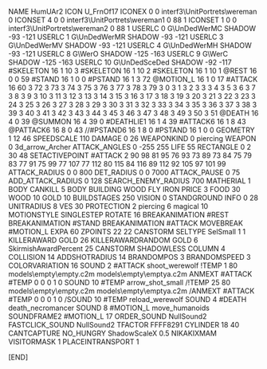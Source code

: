 NAME 			HumUAr2
ICON 			U_FrnOf17
ICONEX 0 0 interf3\UnitPortrets\wereman 0
ICONSET 4 0 0 interf3\UnitPortrets\wereman1 0 88 1
ICONSET 1 0 0 interf3\UnitPortrets\wereman2 0 88 1
USERLC 			0 G\UnDedWerMC SHADOW -93 -121
USERLC 			1 G\UnDedWerMR SHADOW -93 -121
USERLC 			3 G\UnDedWerMV SHADOW -93 -121
USERLC 			4 G\UnDedWerMH SHADOW -93 -121
USERLC 			8 G\WerO SHADOW -125 -163
USERLC 			9 G\WerC SHADOW -125 -163
USERLC 			10 G\UnDedSceDed SHADOW -92 -117
#SKELETON               16 1 10 3
#SKELETON               16 1 10 2
#SKELETON               16 1 10 1
@REST      		16 0 0 59
#STAND     		16 1 0 0
#PSTAND    		16 1 3 72
@MOTION_L  		16 1 0 17
#ATTACK    		16 60 3 72 3 73 3 74 3 75 3 76 3 77 3 78 3 79 3 0 3 1 3 2 3 3 3 4 3 5 3 6 3 7 3 8 3 9 3 10 3 11 3 12 3 13 3 14 3 15 3 16 3 17 3 18 3 19 3 20 3 21 3 22 3 23 3 24 3 25 3 26 3 27 3 28 3 29 3 30 3 31 3 32 3 33 3 34 3 35 3 36 3 37 3 38 3 39 3 40 3 41 3 42 3 43 3 44 3 45 3 46 3 47 3 48 3 49 3 50 3 51 
@DEATH     		16 4 0 39
@SUMMON     		16 4 39 0 
#DEATHLIE1 		16 1 4 39
#ATTACK6    		16 1 8 43
@PATTACK6  		16 8 0 43
//#PSTAND6   		16 1 8 0
#PSTAND    		16 1 0 0
GEOMETRY    		1 12 46
SPEEDSCALE 110
DAMAGE      		0 26
WEAPONKIND 		0 piercing
WEAPON 			0 3d_arrow_Archer
ATTACK_ANGLES 	 	0 -255 255
LIFE        		55
RECTANGLE 		0 2 30 48
SETACTIVEPOINT 		#ATTACK 2 90 98 81 95 76 93 73 89 73 84 75 79 83 77 91 75 99 77 107 77 112 80 115 84 116 89 112 92 105 97 101 99
ATTACK_RADIUS 		0 0 800
DET_RADIUS 		0 0 7000
ATTACK_PAUSE 		0 75
ADD_ATTACK_RADIUS 	0 128
SEARCH_ENEMY_RADIUS 	700
MATHERIAL 		1 BODY
CANKILL 5 BODY BUILDING WOOD FLY IRON
PRICE 			3 FOOD 30 WOOD 10 GOLD 10 
BUILDSTAGES 		250
VISION 			0
STANDGROUND
INFO 			0 28
UNITRADIUS 		8
VES 			30
PROTECTION 		2 piercing 6 magical 10
MOTIONSTYLE 		SINGLESTEP
ROTATE 			16
BREAKANIMATION 		#REST
BREAKANIMATION 		#STAND
BREAKANIMATION 		#ATTACK
MOVEBREAK 		#MOTION_L
EXPA 			60
ZPOINTS	22 22
CANSTORM
SELTYPE SelSmall 1 1
KILLERAWARD             GOLD 26
KILLERAWARDRANDOM       GOLD 6
SkirmishAwardPercent 25
CANSTORM
SHADOWLESS
COLUMN 4
COLLISION 14
ADDSHOTRADIUS 14
BRANDOMPOS 3
BRANDOMSPEED 3
COLORVARIATION 16
SOUND 2 #ATTACK shoot_werewolf
!TEMP  1 80 models\empty\empty.c2m models\empty\emptya.c2m
ANMEXT #ATTACK #TEMP 0 0 0 1 0
SOUND 10 #TEMP arrow_shot_small
/!TEMP  25 80 models\empty\empty.c2m models\empty\emptya.c2m
/ANMEXT #ATTACK #TEMP 0 0 0 1 0
/SOUND 10 #TEMP reload_werewolf
SOUND 4 #DEATH death_necromancer
SOUND 8 #MOTION_L move_humanoids
SOUNDFRAME2 #MOTION_L 17
ORDER_SOUND NullSound2
FASTCLICK_SOUND NullSound2
TFACTOR FFFF8291
CYLINDER 18 40
CANTCAPTURE
NO_HUNGRY
ShadowScaleX 0.5
NIKAKIXMAM
VISITORMASK 1
PLACEINTRANSPORT 1

[END]
